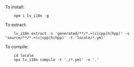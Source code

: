 To install:

```
    npm i lv_i18n -g
```

To extract:

```
    lv_i18n extract -s 'generated/**/*.+(c|cpp|h|hpp)' -s 'source/**/*.+(c|cpp|h|hpp)' -t 'locale/*.yml'
```

To compile:

```
    cd locale
    npx lv_i18n compile -t './*.yml' -o '.'
```
